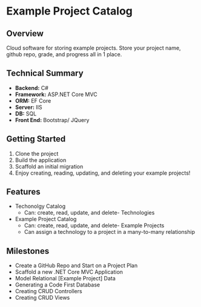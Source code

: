 # Example Project Catalog

## Overview
Cloud software for storing example projects. Store your project name, github repo, grade, and progress all in 1 place.

## Technical Summary

-  **Backend:** C# 
-  **Framework:** ASP.NET Core MVC
-  **ORM:** EF Core
-  **Server:** IIS
-  **DB:** SQL
-  **Front End:** Bootstrap/ JQuery

## Getting Started

1. Clone the project
2. Build the application
3. Scaffold an initial migration
4. Enjoy creating, reading, updating, and deleting your example projects!

## Features

-  Techonolgy Catalog
   - Can: create, read, update, and delete- Technologies
-  Example Project Catalog
   - Can: create, read, update, and delete- Example Projects
   - Can assign a technology to a project in a many-to-many relationship


## Milestones

-  Create a GitHub Repo and Start on a Project Plan
-  Scaffold a new .NET Core MVC Application
-  Model Relational [Example Project] Data
-  Generating a Code First Database
-  Creating CRUD Controllers
-  Creating CRUD Views